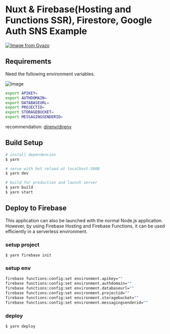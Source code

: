 # Nuxt & Firebase(Hosting and Functions SSR), Firestore, Google Auth SNS Example

[![Image from Gyazo](https://i.gyazo.com/e9a3fe2379a2896b4f3b882d833d981c.gif)](https://gyazo.com/e9a3fe2379a2896b4f3b882d833d981c)

## Requirements

Need the following environment variables.

![Image](https://user-images.githubusercontent.com/6993514/34213945-27f5607e-e5e4-11e7-9761-d5e38e8cf209.png)

```bash
export APIKEY=
export AUTHDOMAIN=
export DATABASEURL=
export PROJECTID=
export STORAGEBUCKET=
export MESSAGINGSENDERID=
```

recommendation: [direnv/direnv](https://github.com/direnv/direnv)

## Build Setup

``` bash
# install dependencies
$ yarn

# serve with hot reload at localhost:3000
$ yarn dev

# build for production and launch server
$ yarn build
$ yarn start
```

## Deploy to Firebase

This application can also be launched with the normal Node.js application.
However, by using Firebase Hosting and Firebase Functions, it can be used efficiently in a serverless environment.

### setup project

```
$ yarn firebase init
```


### setup env

```bash
firebase functions:config:set environment.apikey=""
firebase functions:config:set environment.authdomain=""
firebase functions:config:set environment.databaseurl=""
firebase functions:config:set environment.projectid=""
firebase functions:config:set environment.storagebucket=""
firebase functions:config:set environment.messagingsenderid=""
```

### deploy

```
$ yarn deploy
```
